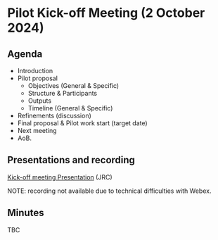 # Pilot Kick-off Meeting (2 October 2024)

## Agenda

* Introduction
* Pilot proposal
    * Objectives (General & Specific)
    * Structure & Participants
    * Outputs
    * Timeline (General & Specific)
* Refinements (discussion)
* Final proposal & Pilot work start (target date)
* Next meeting
* AoB.

## Presentations and recording

[Kick-off meeting Presentation](/presentations/20241002_GeoDCAT-AP_Pilot_KoM_v6.pdf) (JRC)

NOTE: recording not available due to technical difficulties with Webex. 

## Minutes

TBC
